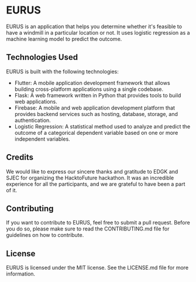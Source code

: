 # EURUS
EURUS is an application that helps you determine whether it's feasible to have a windmill in a particular location or not. It uses logistic regression as a machine learning model to predict the outcome.

## Technologies Used
EURUS is built with the following technologies:

* Flutter: A mobile application development framework that allows building cross-platform applications using a single codebase.
* Flask: A web framework written in Python that provides tools to build web applications.
* Firebase: A mobile and web application development platform that provides backend services such as hosting, database, storage, and authentication.
* Logistic Regression: A statistical method used to analyze and predict the outcome of a categorical dependent variable based on one or more independent variables.

## Credits
We would like to express our sincere thanks and gratitude to EDGK and SJEC for organizing the HacktoFuture hackathon. It was an incredible experience for all the participants, and we are grateful to have been a part of it.

## Contributing
If you want to contribute to EURUS, feel free to submit a pull request. Before you do so, please make sure to read the CONTRIBUTING.md file for guidelines on how to contribute.

## License
EURUS is licensed under the MIT license. See the LICENSE.md file for more information.
